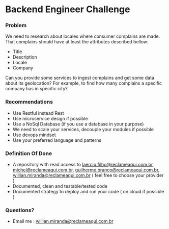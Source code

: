 # Backend Engineer Challenge #


### Problem ###

We need to research about locales where consumer complains are made. That complains should have at least the attributes described bellow:

 - Title
 - Description
 - Locale
 - Company

Can you provide some services to ingest complains and get some data about its geolocation? For example, to find how many complains a specific company has in specific city?


### Recommendations ###
 - Use Restful instead Rest
 - Use microservice design if possible
 - Use a NoSql Database (if you use a database in your purpose)
 - We need to scale your services, decouple your modules if possible
 - Use devops mindset
 - Use your preferred language and patterns

### Definition Of Done ###
 - A repository with read access to laercio.filho@reclameaqui.com.br, michel@reclameaqui.com.br, guilherme.branco@reclameaqui.com.br,  willian.miranda@reclameaqui.com.br ( feel free to choose your provider )
 - Documented, clean and testable/tested code
 - Documented strategy to deploy and run your code ( on cloud if possible )

### Questions? ###
 - Email me : willian.miranda@reclameaqui.com.br

